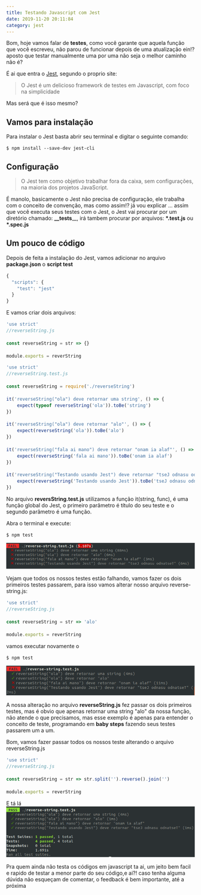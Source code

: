 ```yaml
---
title: Testando Javascript com Jest
date: 2019-11-20 20:11:84
category: jest
---
```

Bom, hoje vamos falar de **testes**, como você garante que aquela função que você escreveu, não parou de funcionar depois de uma atualização ein!? aposto que testar manualmente uma por uma não seja o melhor caminho não é?

É ai que entra o [Jest](https://jestjs.io/), segundo o proprio site:
> O Jest é um delicioso framework de testes em Javascript, com foco na simplicidade

Mas será que é isso mesmo?

## Vamos para instalação
Para instalar o Jest basta abrir seu terminal e digitar o seguinte comando:
```shel
$ npm install --save-dev jest-cli
```

## Configuração
>O Jest tem como objetivo trabalhar fora da caixa, sem configurações, na maioria dos projetos JavaScript.

É manolo, basicamente o Jest não precisa de configuração, ele trabalha com o conceito de convenção, mas como assim!? já vou explicar ... assim que você executa seus testes com o Jest, o Jest vai procurar por um diretório chamado: **__tests**__, irá tambem procurar por arquivos: **\*.test.js** ou **\*.spec.js**

## Um pouco de código

Depois de feita a instalação do Jest, vamos adicionar no arquivo **package.json** o **script test**

```js
{
  "scripts": {
    "test": "jest"
  }
}
```

E vamos criar dois arquivos:
```js
'use strict'
//reverseString.js

const reverseString = str => {}

module.exports = reverString
```

```js
'use strict'
//reverseString.test.js

const reverseString = require('./reverseString')

it('reverseString("ola") deve retornar uma string', () => {
    expect(typeof reverseString('ola')).toBe('string')
})

it('reverseString("ola") deve retornar "alo"', () => {
    expect(reverseString('ola')).toBe('alo')
})

it('reverseString("fala ai mano") deve retornar "onam ia alaf"', () => {
    expect(reverseString('fala ai mano')).toBe('onam ia alaf')
})

it('reverseString("Testando usando Jest") deve retornar "tseJ odnasu odnatseT"', () => {
    expect(reverseString('Testando usando Jest')).toBe('tseJ odnasu odnatseT')
})

```
No arquivo **reversString.test.js** utilizamos a função it(string, func), é uma função global do Jest, o primeiro parâmetro é título do seu teste e o segundo parâmetro é uma função.

Abra o terminal e execute:
```
$ npm test
```
![](./images/tests-failed.png)

Vejam que todos os nossos testes estão falhando, vamos fazer os dois primeiros testes passarem, para isso vamos alterar nosso arquivo reverse-string.js:

```js
'use strict'
//reverseString.js

const reverseString = str => 'alo'

module.exports = reverString
```

vamos executar novamente o
```
$ npm test
```

![](./images/two-tests-passed.png)

A nossa alteração no arquivo **reverseString.js** fez passar os dois primeiros testes, mas é obvio que apenas retornar uma string "alo" da nossa função, não atende o que precisamos, mas esse exemplo é apenas para entender o conceito de teste, programando em **baby steps** fazendo seus testes passarem um a um.

Bom, vamos fazer passar todos os nossos teste alterando o arquivo reverseString.js

```js
'use strict'
//reverseString.js

const reverseString = str => str.split('').reverse().join('')

module.exports = reverString
```

E tá lá
![](./images/all-tests-passed.png)

Pra quem ainda não testa os códigos em javascript ta ai, um jeito bem facil e rapido de testar a menor parte do seu código,e ai?! caso tenha alguma dúvida não esqueçam de comentar, o feedback é bem importante, até a próxima
